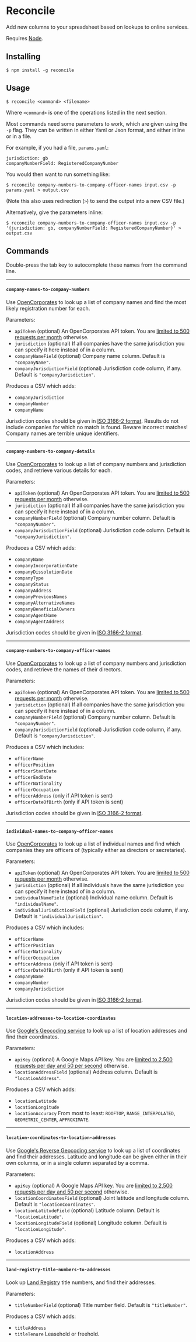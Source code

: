 Reconcile
=========

Add new columns to your spreadsheet based on lookups to online services.

Requires [Node](http://nodejs.org/).


Installing
----------

    $ npm install -g reconcile


Usage
-----

    $ reconcile <command> <filename>

Where `<command>` is one of the operations listed in the next section.

Most commands need some parameters to work, which are given using the `-p` flag. They can be written in either Yaml or Json format, and either inline or in a file.

For example, if you had a file, `params.yaml`:

    jurisdiction: gb
    companyNumberField: RegisteredCompanyNumber

You would then want to run something like:

    $ reconcile company-numbers-to-company-officer-names input.csv -p params.yaml > output.csv

(Note this also uses redirection (`>`) to send the output into a new CSV file.)

Alternatively, give the parameters inline:

    $ reconcile company-numbers-to-company-officer-names input.csv -p '{jurisdiction: gb, companyNumberField: RegisteredCompanyNumber}' > output.csv


Commands
--------

Double-press the tab key to autocomplete these names from the command line.

<hr>

#### `company-names-to-company-numbers`

Use [OpenCorporates](https://opencorporates.com/) to look up a list of company names and find the most likely registration number for each.

Parameters:
* `apiToken` (optional) An OpenCorporates API token. You are [limited to 500 requests per month](https://api.opencorporates.com/documentation/API-Reference#usage_limits) otherwise.
* `jurisdiction` (optional) If all companies have the same jurisdiction you can specify it here instead of in a column.
* `companyNameField` (optional) Company name column. Default is `"companyName"`.
* `companyJurisdictionField` (optional) Jurisdiction code column, if any. Default is `"companyJurisdiction"`.

Produces a CSV which adds:
* `companyJurisdiction`
* `companyNumber`
* `companyName`

Jurisdiction codes should be given in [ISO 3166-2 format](https://en.wikipedia.org/wiki/ISO_3166-2#Current_codes). Results do not include companies for which no match is found. Beware incorrect matches! Company names are terrible unique identifiers.

<hr>

#### `company-numbers-to-company-details`

Use [OpenCorporates](https://opencorporates.com/) to look up a list of company numbers and jurisdiction codes, and retrieve various details for each.

Parameters:
* `apiToken` (optional) An OpenCorporates API token. You are [limited to 500 requests per month](https://api.opencorporates.com/documentation/API-Reference#usage_limits) otherwise.
* `jurisdiction` (optional) If all companies have the same jurisdiction you can specify it here instead of in a column.
* `companyNumberField` (optional) Company number column. Default is `"companyNumber"`.
* `companyJurisdictionField` (optional) Jurisdiction code column. Default is `"companyJurisdiction"`.

Produces a CSV which adds:
* `companyName`
* `companyIncorporationDate`
* `companyDissolutionDate`
* `companyType`
* `companyStatus`
* `companyAddress`
* `companyPreviousNames`
* `companyAlternativeNames`
* `companyBeneficialOwners`
* `companyAgentName`
* `companyAgentAddress`

Jurisdiction codes should be given in [ISO 3166-2 format](https://en.wikipedia.org/wiki/ISO_3166-2#Current_codes).

<hr>

#### `company-numbers-to-company-officer-names`

Use [OpenCorporates](https://opencorporates.com/) to look up a list of company numbers and jurisdiction codes, and retrieve the names of their directors.

Parameters:
* `apiToken` (optional) An OpenCorporates API token. You are [limited to 500 requests per month](https://api.opencorporates.com/documentation/API-Reference#usage_limits) otherwise.
* `jurisdiction` (optional) If all companies have the same jurisdiction you can specify it here instead of in a column.
* `companyNumberField` (optional) Company number column. Default is `"companyNumber"`.
* `companyJurisdictionField` (optional) Jurisdiction code column, if any. Default is `"companyJurisdiction"`.

Produces a CSV which includes:
* `officerName`
* `officerPosition`
* `officerStartDate`
* `officerEndDate`
* `officerNationality`
* `officerOccupation`
* `officerAddress` (only if API token is sent)
* `officerDateOfBirth` (only if API token is sent)

Jurisdiction codes should be given in [ISO 3166-2 format](https://en.wikipedia.org/wiki/ISO_3166-2#Current_codes).

<hr>

#### `individual-names-to-company-officer-names`

Use [OpenCorporates](https://opencorporates.com/) to look up a list of individual names and find which companies they are officers of (typically either as directors or secretaries).

Parameters:
* `apiToken` (optional) An OpenCorporates API token. You are [limited to 500 requests per month](https://api.opencorporates.com/documentation/API-Reference#usage_limits) otherwise.
* `jurisdiction` (optional) If all individuals have the same jurisdiction you can specify it here instead of in a column.
* `individualNameField` (optional) Individual name column. Default is `"individualName"`.
* `individualJurisdictionField` (optional) Jurisdiction code column, if any. Default is `"individualJurisdiction"`.

Produces a CSV which includes:
* `officerName`
* `officerPosition`
* `officerNationality`
* `officerOccupation`
* `officerAddress` (only if API token is sent)
* `officerDateOfBirth` (only if API token is sent)
* `companyName`
* `companyNumber`
* `companyJurisdiction`

Jurisdiction codes should be given in [ISO 3166-2 format](https://en.wikipedia.org/wiki/ISO_3166-2#Current_codes).

<hr>

#### `location-addresses-to-location-coordinates`

Use [Google's Geocoding service](https://developers.google.com/maps/documentation/geocoding/intro) to look up a list of location addresses and find their coordinates.

Parameters:
* `apiKey` (optional) A Google Maps API key. You are [limited to 2,500 requests per day and 50 per second](https://developers.google.com/maps/documentation/geocoding/usage-limits) otherwise.
* `locationAddressField` (optional) Address column. Default is `"locationAddress"`.

Produces a CSV which adds:
* `locationLatitude`
* `locationLongitude`
* `locationAccuracy` From most to least: `ROOFTOP`, `RANGE_INTERPOLATED`, `GEOMETRIC_CENTER`, `APPROXIMATE`.

<hr>

#### `location-coordinates-to-location-addresses`

Use [Google's Reverse Geocoding service](https://developers.google.com/maps/documentation/geocoding/intro#ReverseGeocoding) to look up a list of coordinates and find their addresses. Latitude and longitude can be given either in their own columns, or in a single column separated by a comma.

Parameters:
* `apiKey` (optional) A Google Maps API key. You are [limited to 2,500 requests per day and 50 per second](https://developers.google.com/maps/documentation/geocoding/usage-limits) otherwise.
* `locationCoordinatesField` (optional) Joint latitude and longitude column. Default is `"locationCoordinates"`.
* `locationLatitudeField` (optional) Latitude column. Default is `"locationLatitude"`.
* `locationLongitudeField` (optional) Longitude column. Default is `"locationLongitude"`.

Produces a CSV which adds:
* `locationAddress`

<hr>

#### `land-registry-title-numbers-to-addresses`

Look up [Land Registry](https://www.gov.uk/government/organisations/land-registry) title numbers, and find their addresses.

Parameters:
* `titleNumberField` (optional) Title number field. Default is `"titleNumber"`.

Produces a CSV which adds:
* `titleAddress`
* `titleTenure` Leasehold or freehold.
